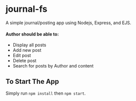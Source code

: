 # journal-fs

A simple journal/posting app using Nodejs, Express, and EJS.

#### Author should be able to:

- Display all posts
- Add new post
- Edit post
- Delete post
- Search for posts by Author and content

## To Start The App

Simply run `npm install` then `npm start`.

